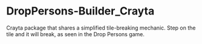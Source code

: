 # DropPersons-Builder_Crayta
Crayta package that shares a simplified tile-breaking mechanic. Step on the tile and it will break, as seen in the Drop Persons game.  
